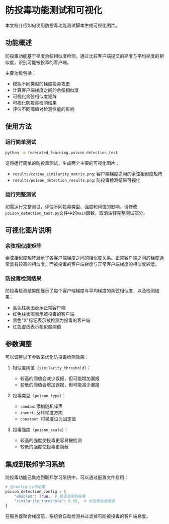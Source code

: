 # 防投毒功能测试和可视化

本文档介绍如何使用防投毒功能测试脚本生成可视化图片。

## 功能概述

防投毒功能基于梯度余弦相似度检测，通过比较客户端提交的梯度与平均梯度的相似度，识别可能被投毒的客户端。

主要功能包括：
- 模拟不同类型的梯度投毒攻击
- 计算客户端梯度之间的余弦相似度
- 可视化余弦相似度矩阵
- 可视化防投毒检测结果
- 评估不同阈值对检测性能的影响

## 使用方法

### 运行简单测试

```bash
python -m federated_learning.poison_detection_test
```

这将运行简单的防投毒测试，生成两个主要的可视化图片：
- `results/cosine_similarity_matrix.png`: 客户端梯度之间的余弦相似度矩阵
- `results/poison_detection_results.png`: 防投毒检测结果可视化

### 运行完整测试

如需运行完整测试，评估不同投毒类型、强度和阈值的影响，请修改`poison_detection_test.py`文件中的`main`函数，取消注释完整测试部分。

## 可视化图片说明

### 余弦相似度矩阵

余弦相似度矩阵展示了各客户端梯度之间的相似度关系。正常客户端之间的梯度通常具有较高的相似度，而被投毒的客户端梯度与正常客户端梯度的相似度较低。

### 防投毒检测结果

防投毒检测结果图展示了每个客户端梯度与平均梯度的余弦相似度，以及检测结果：
- 蓝色柱状图表示正常客户端
- 红色柱状图表示被投毒的客户端
- 黑色"X"标记表示被检测为投毒的客户端
- 红色虚线表示相似度阈值

## 参数调整

可以调整以下参数来优化防投毒检测效果：

1. 相似度阈值（`similarity_threshold`）：
   - 较高的阈值会减少误报，但可能增加漏报
   - 较低的阈值会增加误报，但可能减少漏报

2. 投毒类型（`poison_type`）：
   - `random`: 添加随机噪声
   - `invert`: 反转梯度方向
   - `constant`: 将梯度设为固定值

3. 投毒强度（`poison_scale`）：
   - 较高的强度使投毒更容易被检测
   - 较低的强度使投毒更隐蔽

## 集成到联邦学习系统

防投毒功能已集成到联邦学习系统中，可以通过配置文件启用：

```python
# 在config.py中设置
poison_detection_config = {
    "enabled": True,  # 是否启用防投毒
    "similarity_threshold": 0.85,  # 余弦相似度阈值
}
```

在服务器聚合梯度前，系统会自动检测并过滤掉可能被投毒的客户端梯度。
